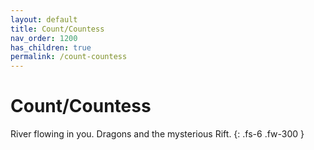 ```yaml
---
layout: default
title: Count/Countess
nav_order: 1200
has_children: true
permalink: /count-countess
---
```


# Count/Countess

River flowing in you. Dragons and the mysterious Rift.
{: .fs-6 .fw-300 }
